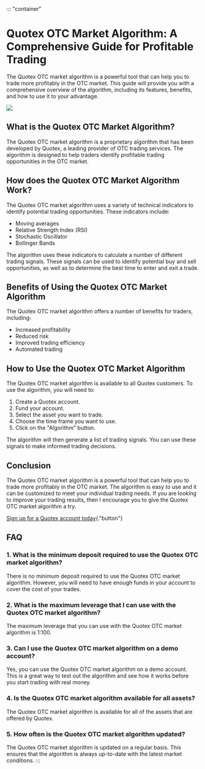 ::: \"container\"
# Quotex OTC Market Algorithm: A Comprehensive Guide for Profitable Trading

The Quotex OTC market algorithm is a powerful tool that can help you to
trade more profitably in the OTC market. This guide will provide you
with a comprehensive overview of the algorithm, including its features,
benefits, and how to use it to your advantage.

[![](https://static.quotex.io/files/4_en/300_250.jpg)](https://traff.sbs/brokerqxlid)

## What is the Quotex OTC Market Algorithm?

The Quotex OTC market algorithm is a proprietary algorithm that has been
developed by Quotex, a leading provider of OTC trading services. The
algorithm is designed to help traders identify profitable trading
opportunities in the OTC market.

## How does the Quotex OTC Market Algorithm Work?

The Quotex OTC market algorithm uses a variety of technical indicators
to identify potential trading opportunities. These indicators include:

-   Moving averages
-   Relative Strength Index (RSI)
-   Stochastic Oscillator
-   Bollinger Bands

The algorithm uses these indicators to calculate a number of different
trading signals. These signals can be used to identify potential buy and
sell opportunities, as well as to determine the best time to enter and
exit a trade.

## Benefits of Using the Quotex OTC Market Algorithm

The Quotex OTC market algorithm offers a number of benefits for traders,
including:

-   Increased profitability
-   Reduced risk
-   Improved trading efficiency
-   Automated trading

## How to Use the Quotex OTC Market Algorithm

The Quotex OTC market algorithm is available to all Quotex customers. To
use the algorithm, you will need to:

1.  Create a Quotex account.
2.  Fund your account.
3.  Select the asset you want to trade.
4.  Choose the time frame you want to use.
5.  Click on the "Algorithm" button.

The algorithm will then generate a list of trading signals. You can use
these signals to make informed trading decisions.

## Conclusion

The Quotex OTC market algorithm is a powerful tool that can help you to
trade more profitably in the OTC market. The algorithm is easy to use
and it can be customized to meet your individual trading needs. If you
are looking to improve your trading results, then I encourage you to
give the Quotex OTC market algorithm a try.

[Sign up for a Quotex account
today](\%22https://traff.sbs/brokerqxsignup\%22){."button"}

## FAQ

### 1. What is the minimum deposit required to use the Quotex OTC market algorithm?

There is no minimum deposit required to use the Quotex OTC market
algorithm. However, you will need to have enough funds in your account
to cover the cost of your trades.

### 2. What is the maximum leverage that I can use with the Quotex OTC market algorithm?

The maximum leverage that you can use with the Quotex OTC market
algorithm is 1:100.

### 3. Can I use the Quotex OTC market algorithm on a demo account?

Yes, you can use the Quotex OTC market algorithm on a demo account. This
is a great way to test out the algorithm and see how it works before you
start trading with real money.

### 4. Is the Quotex OTC market algorithm available for all assets?

The Quotex OTC market algorithm is available for all of the assets that
are offered by Quotex.

### 5. How often is the Quotex OTC market algorithm updated?

The Quotex OTC market algorithm is updated on a regular basis. This
ensures that the algorithm is always up-to-date with the latest market
conditions.
:::

